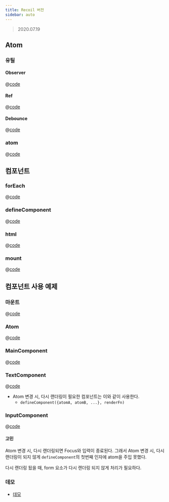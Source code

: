 ```yaml
---
title: Recoil 버전
sidebar: auto
---
```

> 2020.07.19

## Atom
### 유틸
#### Observer
@[code](@/docs/src/component/recoil-feature/core/utils/observer.js)

#### Ref
@[code](@/docs/src/component/recoil-feature/core/utils/ref.js)

#### Debounce
@[code](@/docs/src/component/recoil-feature/core/utils/debounce.js)

### atom
@[code](@/docs/src/component/recoil-feature/core/atom.js)

## 컴포넌트
### forEach
@[code](@/docs/src/component/recoil-feature/core/utils/forEach.js)

### defineComponent
@[code](@/docs/src/component/recoil-feature/core/defineComponent.js)

### html
@[code](@/docs/src/component/recoil-feature/core/html.js)

### mount
@[code](@/docs/src/component/recoil-feature/core/mount.js)

## 컴포넌트 사용 예제
### 마운트
@[code](@/docs/src/component/recoil-feature/example/advanced.js)

### Atom
@[code](@/docs/src/component/recoil-feature/example/advanced/inputAtom.js)

### MainComponent
@[code](@/docs/src/component/recoil-feature/example/advanced/MainComponent.js)

### TextComponent
@[code](@/docs/src/component/recoil-feature/example/advanced/TextComponent.js)

- Atom 변경 시, 다시 랜더링이 필요한 컴포넌트는 이와 같이 사용한다.
  - `defineComponent({atomA, atomB, ...}, renderFn)`

### InputComponent
@[code](@/docs/src/component/recoil-feature/example/advanced/InputComponent.js)

#### 고민
Atom 변경 시, 다시 랜더링되면 Focus와 입력이 종료된다.
그래서 Atom 변경 시, 다시 랜더링이 되지 않게 `defineComponent`의 첫번째 인자에 atom을 주입 못했다.

다시 랜더링 됬을 때, form 요소가 다시 랜더링 되지 않게 처리가 필요하다.

### 데모
- [데모](https://chodragon9.github.io/dragonjs/docs/src/component/recoil-feature/example/advanced.html)
